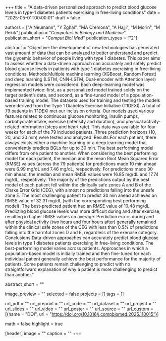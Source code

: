 +++
title = "A data-driven personalized approach to predict blood glucose levels in type-1 diabetes patients exercising in free-living conditions"
date = "2025-05-01T00:00:01"
draft = false

authors = ["A Neumann", "Y Zghal", "MA Cremona", "A Hajji", "M Morin", "M Rekik"]
publication = "_Computers in Biology and Medicine_"
publication_short = "_Comput Biol Med_"
publication_types = ["2"]

abstract = "Objective:The development of new technologies has generated vast amount of data that can be analyzed to better understand and predict the glycemic behavior of people living with type 1 diabetes. This paper aims to assess whether a data-driven approach can accurately and safely predict blood glucose levels in patients with type 1 diabetes exercising in free-living conditions. Methods:Multiple machine learning (XGBoost, Random Forest) and deep learning (LSTM, CNN-LSTM, Dual-encoder with Attention layer) regression models were considered. Each deep-learning model was implemented twice: first, as a personalized model trained solely on the target patient’s data, and second, as a fine-tuned model of a population-based training model. The datasets used for training and testing the models were derived from the Type 1 Diabetes Exercise Initiative (T1DEXI). A total of 79 patients in T1DEXI met our inclusion criteria. Our models used various features related to continuous glucose monitoring, insulin pumps, carbohydrate intake, exercise (intensity and duration), and physical activity-related information (steps and heart rate). This data was available for four weeks for each of the 79 included patients. Three prediction horizons (10, 20, and 30 min) were tested and analyzed. Results:For each patient, there always exists either a machine learning or a deep learning model that conveniently predicts BGLs for up to 30 min. The best performing model differs from one patient to another. When considering the best performing model for each patient, the median and the mean Root Mean Squared Error (RMSE) values (across the 79 patients) for predictions made 10 min ahead were 6.99 mg/dL and 7.46 mg/dL, respectively. For predictions made 30 min ahead, the median and mean RMSE values were 16.85 mg/dL and 17.74 mg/dL, respectively. The majority of the predictions output by the best model of each patient fell within the clinically safe zones A and B of the Clarke Error Grid (CEG), with almost no predictions falling into the unsafe zone E. The most challenging patient to predict 30 min ahead achieved an RMSE value of 32.31 mg/dL (with the corresponding best performing model). The best-predicted patient had an RMSE value of 10.48 mg/dL. Predicting blood glucose levels was more difficult during and after exercise, resulting in higher RMSE values on average. Prediction errors during and after physical activity (two hours and four hours after) generally remained within the clinical safe zones of the CEG with less than 0.5% of predictions falling into the harmful zones D and E, regardless of the exercise category. Conclusions:Data-driven approaches can accurately predict blood glucose levels in type 1 diabetes patients exercising in free-living conditions. The best-performing model varies across patients. Approaches in which a population-based model is initially trained and then fine-tuned for each individual patient generally achieve the best performance for the majority of patients. Some patients remain challenging to predict with no straightforward explanation of why a patient is more challenging to predict than another."

abstract_short = ""

image_preview = ""
selected = false
projects = []
tags = []

url_pdf = ""
url_preprint = ""
url_code = ""
url_dataset = ""
url_project = ""
url_slides = ""
url_video = ""
url_poster = ""
url_source = ""
url_custom = [{name = "DOI", url = "https://doi.org/10.1016/j.compbiomed.2025.110015"}]

math = false
highlight = true

[header]
image = ""
caption = ""
+++
